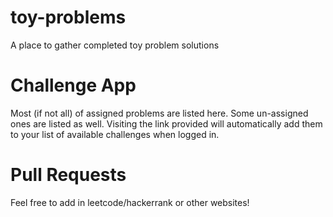 # toy-problems
A place to gather completed toy problem solutions

# Challenge App
Most (if not all) of assigned problems are listed here. Some un-assigned ones are listed as well. Visiting the link provided will automatically add them to your list of available challenges when logged in. 

# Pull Requests
Feel free to add in leetcode/hackerrank or other websites!